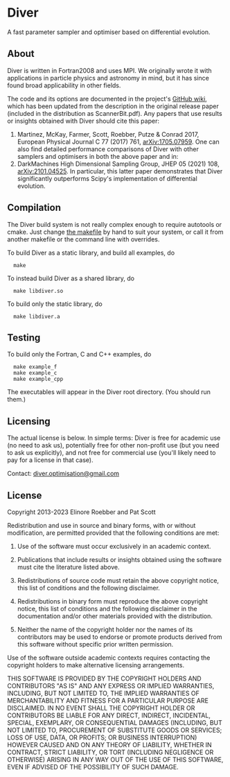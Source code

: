 Diver
=====

A fast parameter sampler and optimiser based on differential evolution.


About
--

Diver is written in Fortran2008 and uses MPI.  We originally wrote it with applications in particle physics and astronomy in mind, but it has since found broad applicability in other fields.

The code and its options are documented in the project's [GitHub wiki](https://github.com/diveropt/Diver/wiki), which has been updated from the description in the original release paper (included in the distribution as ScannerBit.pdf). Any papers that use results or insights obtained with Diver should cite this paper:
  1. Martinez, McKay, Farmer, Scott, Roebber, Putze & Conrad 2017, European Physical Journal C 77 (2017) 761, [arXiv:1705.07959](https://arxiv.org/abs/1705.07959).
One can also find detailed performance comparisons of Diver with other samplers and optimisers in both the above paper and in:
  2. DarkMachines High Dimensional Sampling Group, JHEP 05 (2021) 108, [arXiv:2101.04525](https://arxiv.org/abs/2101.04525).
In particular, this latter paper demonstrates that Diver significantly outperforms Scipy's implementation of differential evolution.

Compilation
--

The Diver build system is not really complex enough to require autotools or cmake.  Just change [the makefile](makefile) by hand to suit your system, or call it from another makefile or the command line with overrides.

To build Diver as a static library, and build all examples, do
```
  make
```

To instead build Diver as a shared library, do
```
  make libdiver.so
```

To build only the static library, do
```
  make libdiver.a
```

Testing
--

To build only the Fortran, C and C++ examples, do
```
  make example_f
  make example_c
  make example_cpp
```

The executables will appear in the Diver root directory. (You should run them.)


Licensing
--

The actual license is below.  In simple terms: Diver is free for academic use (no need to ask us), potentially free for other non-profit use (but you need to ask us explicitly), and not free for commercial use (you'll likely need to pay for a license in that case).

Contact: diver.optimisation@gmail.com


License
--

Copyright 2013-2023 Elinore Roebber and Pat Scott

Redistribution and use in source and binary forms, with or without modification, are permitted provided that the following conditions are met:

1. Use of the software must occur exclusively in an academic context.

2. Publications that include results or insights obtained using the software must cite the literature listed above.

3. Redistributions of source code must retain the above copyright notice, this list of conditions and the following disclaimer.

4. Redistributions in binary form must reproduce the above copyright notice, this list of conditions and the following disclaimer in the documentation and/or other materials provided with the distribution.

5. Neither the name of the copyright holder nor the names of its contributors may be used to endorse or promote products derived from this software without specific prior written permission.

Use of the software outside academic contexts requires contacting the copyright holders to make alternative licensing arrangements.

THIS SOFTWARE IS PROVIDED BY THE COPYRIGHT HOLDERS AND CONTRIBUTORS "AS IS" AND ANY EXPRESS OR IMPLIED WARRANTIES, INCLUDING, BUT NOT LIMITED TO, THE IMPLIED WARRANTIES OF MERCHANTABILITY AND FITNESS FOR A PARTICULAR PURPOSE ARE DISCLAIMED. IN NO EVENT SHALL THE COPYRIGHT HOLDER OR CONTRIBUTORS BE LIABLE FOR ANY DIRECT, INDIRECT, INCIDENTAL, SPECIAL, EXEMPLARY, OR CONSEQUENTIAL DAMAGES (INCLUDING, BUT NOT LIMITED TO, PROCUREMENT OF SUBSTITUTE GOODS OR SERVICES; LOSS OF USE, DATA, OR PROFITS; OR BUSINESS INTERRUPTION) HOWEVER CAUSED AND ON ANY THEORY OF LIABILITY, WHETHER IN CONTRACT, STRICT LIABILITY, OR TORT (INCLUDING NEGLIGENCE OR OTHERWISE) ARISING IN ANY WAY OUT OF THE USE OF THIS SOFTWARE, EVEN IF ADVISED OF THE POSSIBILITY OF SUCH DAMAGE.
